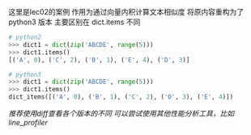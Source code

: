 这里是lec02的案例
作用为通过向量内积计算文本相似度
将原内容重构为了 python3 版本
主要区别在 dict.items 不同
```python
# python2
>>> dict1 = dict(zip('ABCDE', range(5)))
>>> dict1.items()
[('A', 0), ('C', 2), ('B', 1), ('E', 4), ('D', 3)]

# python3
>>> dict1 = dict(zip('ABCDE', range(5)))
>>> dict1.items()
dict_items([('A', 0), ('B', 1), ('C', 2), ('D', 3), ('E', 4)])
```

*推荐使用diff查看各个版本的不同*
*可以尝试使用其他性能分析工具，比如line_profiler*